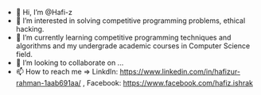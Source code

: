- 👋 Hi, I’m @Hafi-z
- 👀 I’m interested in solving competitive programming problems, ethical hacking.
- 🌱 I’m currently learning competitive programming techniques and algorithms and my undergrade academic courses in Computer Science field.
- 💞️ I’m looking to collaborate on ...
- 📫 How to reach me => LinkdIn: https://www.linkedin.com/in/hafizur-rahman-1aab691aa/ , Facebook: https://www.facebook.com/hafiz.ishrak

<!---
Hafi-z/Hafi-z is a ✨ special ✨ repository because its `README.md` (this file) appears on your GitHub profile.
You can click the Preview link to take a look at your changes.
--->
